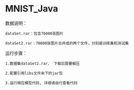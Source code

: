 # MNIST_Java
数据说明：

    dataSet.rar：包含70000张图片
    
    dataSet2.rar：70000张图片合并成的两个文件，分别是训练集和测试集

运行步骤：

    1.数据集dataSet2.rar， 下载后需要解压
    
    2.配置引用libs文件夹下的jar包
    
    3.运行相应模型代码, 详细请自行查看代码
